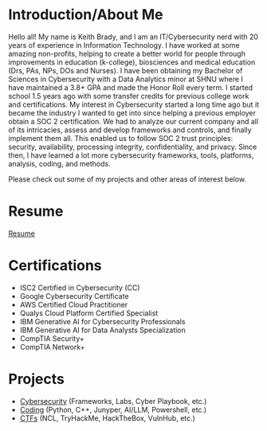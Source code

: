 
# Introduction/About Me

Hello all! My name is Keith Brady, and I am an IT/Cybersecurity nerd with 20 years of experience in Information Technology. I have worked at some amazing non-profits, helping to create a better world for people through improvements in education (k-college), biosciences and medical education (Drs, PAs, NPs, DOs and Nurses). I have been obtaining my Bachelor of Sciences in Cybersecurity with a Data Analytics minor at SHNU where I have maintained a 3.8+ GPA and made the Honor Roll every term. I started school 1.5 years ago with some transfer credits for previous college work and certifications. My interest in Cybersecurity started a long time ago but it became the industry I wanted to get into since helping a previous employer obtain a SOC 2 certification. We had to analyze our current company and all of its intricacies, assess and develop frameworks and controls, and finally implement them all. This enabled us to follow SOC 2 trust principles: security, availability, processing integrity, confidentiality, and privacy. Since then, I have learned a lot more cybersecurity frameworks, tools, platforms, analysis, coding, and methods. 

Please check out some of my projects and other areas of interest below. 

# Resume

[Resume](/resume.md)

# Certifications

- ISC2 Certified in Cybersecurity (CC)
- Google Cybersecurity Certificate
- AWS Certified Cloud Practitioner
- Qualys Cloud Platform Certified Specialist
- IBM Generative AI for Cybersecurity Professionals
- IBM Generative AI for Data Analysts Specialization
- CompTIA Security+
- CompTIA Network+

# Projects

- [Cybersecurity](/cs.md) (Frameworks, Labs, Cyber Playbook, etc.)
- [Coding](/coding.md) (Python, C++, Junyper, AI/LLM, Powershell, etc.)
- [CTFs](/ctf.md) (NCL, TryHackMe, HackTheBox, VulnHub, etc.)
